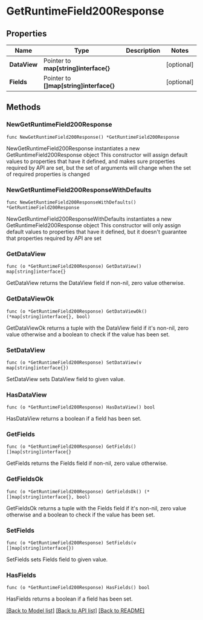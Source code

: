 # GetRuntimeField200Response

## Properties

Name | Type | Description | Notes
------------ | ------------- | ------------- | -------------
**DataView** | Pointer to **map[string]interface{}** |  | [optional] 
**Fields** | Pointer to **[]map[string]interface{}** |  | [optional] 

## Methods

### NewGetRuntimeField200Response

`func NewGetRuntimeField200Response() *GetRuntimeField200Response`

NewGetRuntimeField200Response instantiates a new GetRuntimeField200Response object
This constructor will assign default values to properties that have it defined,
and makes sure properties required by API are set, but the set of arguments
will change when the set of required properties is changed

### NewGetRuntimeField200ResponseWithDefaults

`func NewGetRuntimeField200ResponseWithDefaults() *GetRuntimeField200Response`

NewGetRuntimeField200ResponseWithDefaults instantiates a new GetRuntimeField200Response object
This constructor will only assign default values to properties that have it defined,
but it doesn't guarantee that properties required by API are set

### GetDataView

`func (o *GetRuntimeField200Response) GetDataView() map[string]interface{}`

GetDataView returns the DataView field if non-nil, zero value otherwise.

### GetDataViewOk

`func (o *GetRuntimeField200Response) GetDataViewOk() (*map[string]interface{}, bool)`

GetDataViewOk returns a tuple with the DataView field if it's non-nil, zero value otherwise
and a boolean to check if the value has been set.

### SetDataView

`func (o *GetRuntimeField200Response) SetDataView(v map[string]interface{})`

SetDataView sets DataView field to given value.

### HasDataView

`func (o *GetRuntimeField200Response) HasDataView() bool`

HasDataView returns a boolean if a field has been set.

### GetFields

`func (o *GetRuntimeField200Response) GetFields() []map[string]interface{}`

GetFields returns the Fields field if non-nil, zero value otherwise.

### GetFieldsOk

`func (o *GetRuntimeField200Response) GetFieldsOk() (*[]map[string]interface{}, bool)`

GetFieldsOk returns a tuple with the Fields field if it's non-nil, zero value otherwise
and a boolean to check if the value has been set.

### SetFields

`func (o *GetRuntimeField200Response) SetFields(v []map[string]interface{})`

SetFields sets Fields field to given value.

### HasFields

`func (o *GetRuntimeField200Response) HasFields() bool`

HasFields returns a boolean if a field has been set.


[[Back to Model list]](../README.md#documentation-for-models) [[Back to API list]](../README.md#documentation-for-api-endpoints) [[Back to README]](../README.md)


